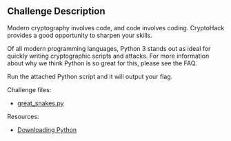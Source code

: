## Challenge Description
Modern cryptography involves code, and code involves coding. CryptoHack provides a good opportunity to sharpen your skills.


Of all modern programming languages, Python 3 stands out as ideal for quickly writing cryptographic scripts and attacks. For more information about why we think Python is so great for this, please see the FAQ.


Run the attached Python script and it will output your flag.


Challenge files:
  - [great_snakes.py](great_snakes_35381fca29d68d8f3f25c9fa0a9026fb.py)

Resources:
  - [Downloading Python](https://wiki.python.org/moin/BeginnersGuide/Download)
